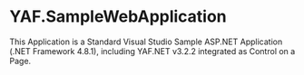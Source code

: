 YAF.SampleWebApplication
========================

This Application is a Standard Visual Studio Sample ASP.NET Application (.NET Framework 4.8.1), including YAF.NET v3.2.2 integrated as Control on a Page.
